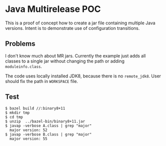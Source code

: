 
# Java Multirelease POC

This is a proof of concept how to create a jar file containing multiple Java
versions. Intent is to demonstrate use of configuration transitions.

## Problems

I don't know much about MR jars. Currently the example just adds all classes to a single
jar without changing the path or adding `moduleinfo.class`.

The code uses locally installed JDK8, because there is no `remote_jdk8`. User should fix the path in `WORKSPACE` file.

## Test

```
$ bazel build //:binary8+11
$ mkdir tmp
$ cd tmp
$ unzip  ../bazel-bin/binary8+11.jar
$ javap -verbose A.class | grep "major"
  major version: 52
$ javap -verbose B.class | grep "major"
  major version: 55
```
